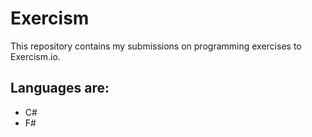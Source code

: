 # Exercism

This repository contains my submissions on programming exercises to Exercism.io.

## Languages are:

- C#
- F#

